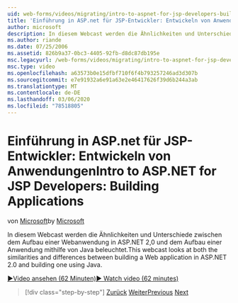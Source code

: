```yaml
---
uid: web-forms/videos/migrating/intro-to-aspnet-for-jsp-developers-building-applications
title: 'Einführung in ASP.net für JSP-Entwickler: Entwickeln von Anwendungen | Microsoft-Dokumentation'
author: microsoft
description: In diesem Webcast werden die Ähnlichkeiten und Unterschiede zwischen dem Aufbau einer Webanwendung in ASP.NET 2,0 und dem Aufbau einer Anwendung mithilfe von Java beleuchtet.
ms.author: riande
ms.date: 07/25/2006
ms.assetid: 826b9a37-0bc3-4405-92fb-d8dc87db195e
msc.legacyurl: /web-forms/videos/migrating/intro-to-aspnet-for-jsp-developers-building-applications
msc.type: video
ms.openlocfilehash: a63573b0e15dfbf710f6f4b793257246ad3d307b
ms.sourcegitcommit: e7e91932a6e91a63e2e46417626f39d6b244a3ab
ms.translationtype: MT
ms.contentlocale: de-DE
ms.lasthandoff: 03/06/2020
ms.locfileid: "78518805"
---
```

# <a name="intro-to-aspnet-for-jsp-developers-building-applications"></a><span data-ttu-id="faf79-103">Einführung in ASP.net für JSP-Entwickler: Entwickeln von Anwendungen</span><span class="sxs-lookup"><span data-stu-id="faf79-103">Intro to ASP.NET for JSP Developers: Building Applications</span></span>

<span data-ttu-id="faf79-104">von [Microsoft](https://github.com/microsoft)</span><span class="sxs-lookup"><span data-stu-id="faf79-104">by [Microsoft](https://github.com/microsoft)</span></span>

<span data-ttu-id="faf79-105">In diesem Webcast werden die Ähnlichkeiten und Unterschiede zwischen dem Aufbau einer Webanwendung in ASP.NET 2,0 und dem Aufbau einer Anwendung mithilfe von Java beleuchtet.</span><span class="sxs-lookup"><span data-stu-id="faf79-105">This webcast looks at both the similarities and differences between building a Web application in ASP.NET 2.0 and building one using Java.</span></span>

[<span data-ttu-id="faf79-106">&#9654;Video ansehen (62 Minuten)</span><span class="sxs-lookup"><span data-stu-id="faf79-106">&#9654; Watch video (62 minutes)</span></span>](https://channel9.msdn.com/Blogs/ASP-NET-Site-Videos/intro-to-aspnet-for-jsp-developers-building-applications)

> [!div class="step-by-step"]
> <span data-ttu-id="faf79-107">[Zurück](intro-to-aspnet-for-jsp-developers-welcome-to-aspnet-20.md)
> [Weiter](intro-to-aspnet-for-coldfusion-developers-adding-aspnet-to-your-repertoire.md)</span><span class="sxs-lookup"><span data-stu-id="faf79-107">[Previous](intro-to-aspnet-for-jsp-developers-welcome-to-aspnet-20.md)
[Next](intro-to-aspnet-for-coldfusion-developers-adding-aspnet-to-your-repertoire.md)</span></span>
